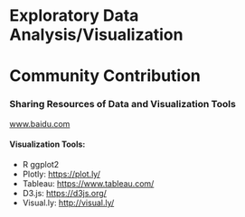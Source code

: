# Exploratory Data Analysis/Visualization
# Community Contribution

### Sharing Resources of Data and Visualization Tools
www.baidu.com




#### Visualization Tools:
- R ggplot2
- Plotly: https://plot.ly/
- Tableau: https://www.tableau.com/
- D3.js: https://d3js.org/
- Visual.ly: http://visual.ly/

